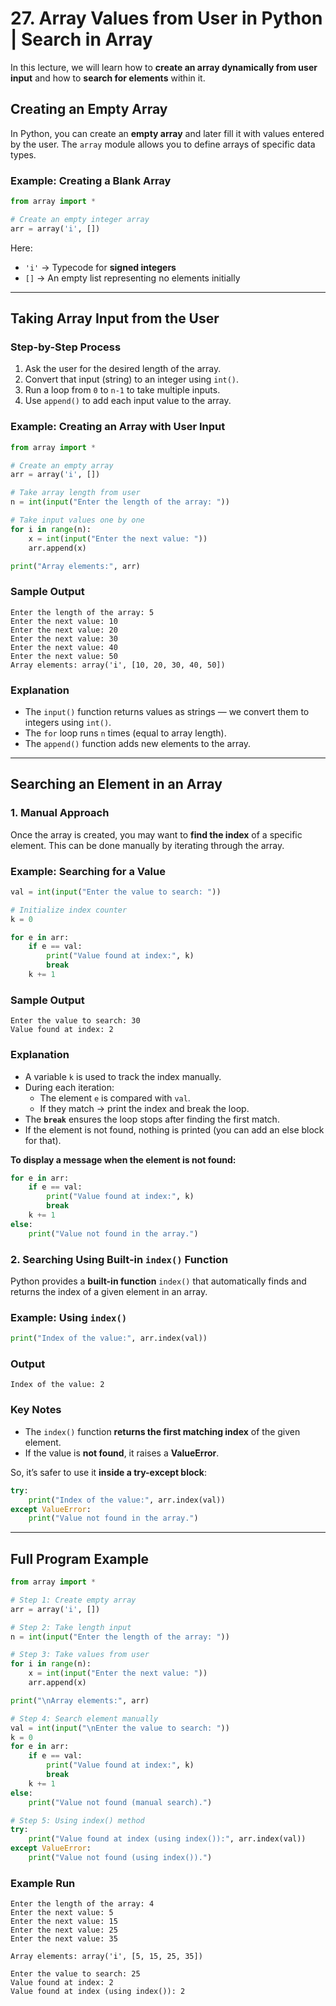 

# 27. Array Values from User in Python | Search in Array

In this lecture, we will learn how to **create an array dynamically from user input** and how to **search for elements** within it.


## Creating an Empty Array

In Python, you can create an **empty array** and later fill it with values entered by the user.
The `array` module allows you to define arrays of specific data types.


### Example: Creating a Blank Array

```python
from array import *

# Create an empty integer array
arr = array('i', [])
```

Here:

* `'i'` → Typecode for **signed integers**
* `[]` → An empty list representing no elements initially


---


## Taking Array Input from the User

### Step-by-Step Process

1. Ask the user for the desired length of the array.
2. Convert that input (string) to an integer using `int()`.
3. Run a loop from `0` to `n-1` to take multiple inputs.
4. Use `append()` to add each input value to the array.


### Example: Creating an Array with User Input

```python
from array import *

# Create an empty array
arr = array('i', [])

# Take array length from user
n = int(input("Enter the length of the array: "))

# Take input values one by one
for i in range(n):
    x = int(input("Enter the next value: "))
    arr.append(x)

print("Array elements:", arr)
```


### Sample Output

```
Enter the length of the array: 5
Enter the next value: 10
Enter the next value: 20
Enter the next value: 30
Enter the next value: 40
Enter the next value: 50
Array elements: array('i', [10, 20, 30, 40, 50])
```


### Explanation

* The `input()` function returns values as strings — we convert them to integers using `int()`.
* The `for` loop runs `n` times (equal to array length).
* The `append()` function adds new elements to the array.


---


## Searching an Element in an Array 

### **1. Manual Approach**

Once the array is created, you may want to **find the index** of a specific element.
This can be done manually by iterating through the array.


### Example: Searching for a Value

```python
val = int(input("Enter the value to search: "))

# Initialize index counter
k = 0

for e in arr:
    if e == val:
        print("Value found at index:", k)
        break
    k += 1
```


### Sample Output

```
Enter the value to search: 30
Value found at index: 2
```


### Explanation

* A variable `k` is used to track the index manually.
* During each iteration:
  * The element `e` is compared with `val`.
  * If they match → print the index and break the loop.
* The **`break`** ensures the loop stops after finding the first match.
* If the element is not found, nothing is printed (you can add an else block for that).

**To display a message when the element is not found:**

```python
for e in arr:
    if e == val:
        print("Value found at index:", k)
        break
    k += 1
else:
    print("Value not found in the array.")
```


### **2. Searching Using Built-in `index()` Function**

Python provides a **built-in function** `index()` that automatically finds and returns the index of a given element in an array.


### Example: Using `index()`

```python
print("Index of the value:", arr.index(val))
```


### Output

```
Index of the value: 2
```


### Key Notes

* The `index()` function **returns the first matching index** of the given element.
* If the value is **not found**, it raises a **ValueError**.

So, it’s safer to use it **inside a try-except block**:

```python
try:
    print("Index of the value:", arr.index(val))
except ValueError:
    print("Value not found in the array.")
```


---


## Full Program Example

```python
from array import *

# Step 1: Create empty array
arr = array('i', [])

# Step 2: Take length input
n = int(input("Enter the length of the array: "))

# Step 3: Take values from user
for i in range(n):
    x = int(input("Enter the next value: "))
    arr.append(x)

print("\nArray elements:", arr)

# Step 4: Search element manually
val = int(input("\nEnter the value to search: "))
k = 0
for e in arr:
    if e == val:
        print("Value found at index:", k)
        break
    k += 1
else:
    print("Value not found (manual search).")

# Step 5: Using index() method
try:
    print("Value found at index (using index()):", arr.index(val))
except ValueError:
    print("Value not found (using index()).")
```


### Example Run

```
Enter the length of the array: 4
Enter the next value: 5
Enter the next value: 15
Enter the next value: 25
Enter the next value: 35

Array elements: array('i', [5, 15, 25, 35])

Enter the value to search: 25
Value found at index: 2
Value found at index (using index()): 2
```

